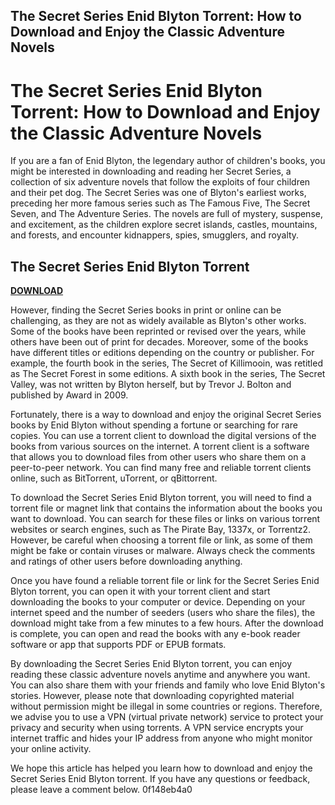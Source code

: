 ## The Secret Series Enid Blyton Torrent: How to Download and Enjoy the Classic Adventure Novels

  
# The Secret Series Enid Blyton Torrent: How to Download and Enjoy the Classic Adventure Novels
 
If you are a fan of Enid Blyton, the legendary author of children's books, you might be interested in downloading and reading her Secret Series, a collection of six adventure novels that follow the exploits of four children and their pet dog. The Secret Series was one of Blyton's earliest works, preceding her more famous series such as The Famous Five, The Secret Seven, and The Adventure Series. The novels are full of mystery, suspense, and excitement, as the children explore secret islands, castles, mountains, and forests, and encounter kidnappers, spies, smugglers, and royalty.
 
## The Secret Series Enid Blyton Torrent


[**DOWNLOAD**](https://www.google.com/url?q=https%3A%2F%2Furloso.com%2F2tKQIe&sa=D&sntz=1&usg=AOvVaw2lFNo5hV-Zg8RB80EVMW_H)

 
However, finding the Secret Series books in print or online can be challenging, as they are not as widely available as Blyton's other works. Some of the books have been reprinted or revised over the years, while others have been out of print for decades. Moreover, some of the books have different titles or editions depending on the country or publisher. For example, the fourth book in the series, The Secret of Killimooin, was retitled as The Secret Forest in some editions. A sixth book in the series, The Secret Valley, was not written by Blyton herself, but by Trevor J. Bolton and published by Award in 2009.
 
Fortunately, there is a way to download and enjoy the original Secret Series books by Enid Blyton without spending a fortune or searching for rare copies. You can use a torrent client to download the digital versions of the books from various sources on the internet. A torrent client is a software that allows you to download files from other users who share them on a peer-to-peer network. You can find many free and reliable torrent clients online, such as BitTorrent, uTorrent, or qBittorrent.
 
To download the Secret Series Enid Blyton torrent, you will need to find a torrent file or magnet link that contains the information about the books you want to download. You can search for these files or links on various torrent websites or search engines, such as The Pirate Bay, 1337x, or Torrentz2. However, be careful when choosing a torrent file or link, as some of them might be fake or contain viruses or malware. Always check the comments and ratings of other users before downloading anything.
 
Once you have found a reliable torrent file or link for the Secret Series Enid Blyton torrent, you can open it with your torrent client and start downloading the books to your computer or device. Depending on your internet speed and the number of seeders (users who share the files), the download might take from a few minutes to a few hours. After the download is complete, you can open and read the books with any e-book reader software or app that supports PDF or EPUB formats.
 
By downloading the Secret Series Enid Blyton torrent, you can enjoy reading these classic adventure novels anytime and anywhere you want. You can also share them with your friends and family who love Enid Blyton's stories. However, please note that downloading copyrighted material without permission might be illegal in some countries or regions. Therefore, we advise you to use a VPN (virtual private network) service to protect your privacy and security when using torrents. A VPN service encrypts your internet traffic and hides your IP address from anyone who might monitor your online activity.
 
We hope this article has helped you learn how to download and enjoy the Secret Series Enid Blyton torrent. If you have any questions or feedback, please leave a comment below.
 0f148eb4a0

